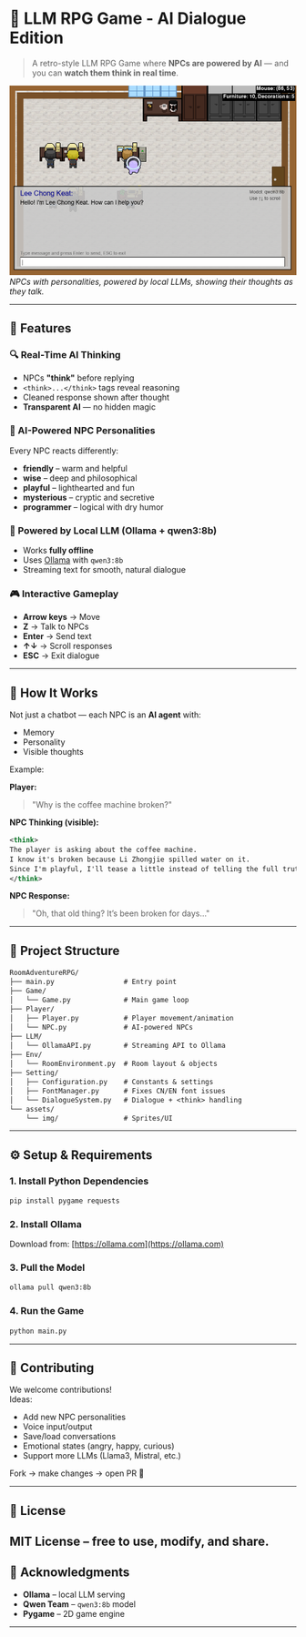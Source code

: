 # 🧠 LLM RPG Game - AI Dialogue Edition

> A retro-style LLM RPG Game where **NPCs are powered by AI** — and you can **watch them think in real time**.

![Game Screenshot](/Assets/main.png)  
*NPCs with personalities, powered by local LLMs, showing their thoughts as they talk.*

---

## 🌟 Features

### 🔍 Real-Time AI Thinking
- NPCs **"think"** before replying
- `<think>...</think>` tags reveal reasoning
- Cleaned response shown after thought
- **Transparent AI** — no hidden magic

### 🤖 AI-Powered NPC Personalities
Every NPC reacts differently:
- **friendly** – warm and helpful  
- **wise** – deep and philosophical  
- **playful** – lighthearted and fun  
- **mysterious** – cryptic and secretive  
- **programmer** – logical with dry humor  

### 🧩 Powered by Local LLM (Ollama + qwen3:8b)
- Works **fully offline**
- Uses [Ollama](https://ollama.com) with `qwen3:8b`
- Streaming text for smooth, natural dialogue

### 🎮 Interactive Gameplay
- **Arrow keys** → Move  
- **Z** → Talk to NPCs  
- **Enter** → Send text  
- **↑↓** → Scroll responses  
- **ESC** → Exit dialogue  

---

## 🚀 How It Works

Not just a chatbot — each NPC is an **AI agent** with:
- Memory  
- Personality  
- Visible thoughts  

Example:

**Player:**  
> "Why is the coffee machine broken?"

**NPC Thinking (visible):**
```xml
<think>
The player is asking about the coffee machine.
I know it's broken because Li Zhongjie spilled water on it.
Since I'm playful, I'll tease a little instead of telling the full truth.
</think>
```

**NPC Response:**  
> "Oh, that old thing? It’s been broken for days…"

---

## 📂 Project Structure

```
RoomAdventureRPG/
├── main.py                 # Entry point
├── Game/
│   └── Game.py             # Main game loop
├── Player/
│   ├── Player.py           # Player movement/animation
│   └── NPC.py              # AI-powered NPCs
├── LLM/
│   └── OllamaAPI.py        # Streaming API to Ollama
├── Env/
│   └── RoomEnvironment.py  # Room layout & objects
├── Setting/
│   ├── Configuration.py    # Constants & settings
│   ├── FontManager.py      # Fixes CN/EN font issues
│   └── DialogueSystem.py   # Dialogue + <think> handling
└── assets/
    └── img/                # Sprites/UI
```

---

## ⚙️ Setup & Requirements

### 1. Install Python Dependencies
```bash
pip install pygame requests
```

### 2. Install Ollama
Download from: [https://ollama.com](https://ollama.com)

### 3. Pull the Model
```bash
ollama pull qwen3:8b
```

### 4. Run the Game
```bash
python main.py
```

---

## 🤝 Contributing

We welcome contributions!  
Ideas:
- Add new NPC personalities  
- Voice input/output  
- Save/load conversations  
- Emotional states (angry, happy, curious)  
- Support more LLMs (Llama3, Mistral, etc.)  

Fork → make changes → open PR 🚀

---

## 📜 License
MIT License – free to use, modify, and share.
---

## 🙏 Acknowledgments
- **Ollama** – local LLM serving  
- **Qwen Team** – `qwen3:8b` model  
- **Pygame** – 2D game engine  
---
